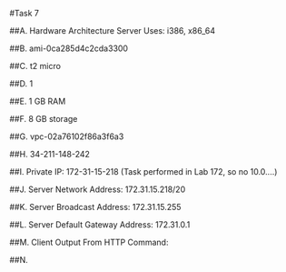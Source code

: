 #Task 7

##A. Hardware Architecture Server Uses: i386, x86_64

##B. ami-0ca285d4c2cda3300

##C. t2 micro

##D. 1

##E. 1 GB RAM

##F. 8 GB storage

##G. vpc-02a76102f86a3f6a3

##H. 34-211-148-242

##I. Private IP: 172-31-15-218   (Task performed in Lab 172, so no 10.0....)

##J. Server Network Address: 172.31.15.218/20

##K. Server Broadcast Address: 172.31.15.255

##L. Server Default Gateway Address: 172.31.0.1

##M. Client Output From HTTP Command: 

##N.